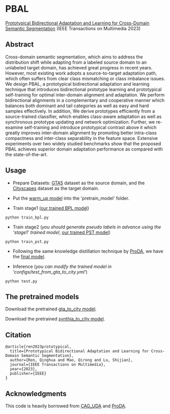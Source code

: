# PBAL
[Prototypical Bidirectional Adaptation and Learning for Cross-Domain Semantic Segmentation](https://ieeexplore.ieee.org/document/10102322/) (IEEE Transactions on Multimedia 2023)

Abstract
---
Cross-domain semantic segmentation, which aims to address the distribution shift while adapting from a labeled source domain to an unlabeled target domain, has achieved great progress in recent years. However, most existing work adopts a source-to-target adaptation path, which often suffers from clear class mismatching or class imbalance issues. We design PBAL, a prototypical bidirectional adaptation and learning technique that introduces bidirectional prototype learning and prototypical self-training for optimal inter-domain alignment and adaptation. We perform bidirectional alignments in a complementary and cooperative manner which balances both dominant and tail categories as well as easy and hard samples effectively. In addition, We derive prototypes efficiently from a source-trained classifier, which enables class-aware adaptation as well as synchronous prototype updating and network optimization. Further, we re-examine self-training and introduce prototypical contrast above it which greatly improves inter-domain alignment by promoting better intra-class compactness and inter-class separability in the feature space. Extensive experiments over two widely studied benchmarks show that the proposed PBAL achieves superior domain adaptation performance as compared with the state-of-the-art.

Usage
---
- Prepare Datasets: [GTA5](https://download.visinf.tu-darmstadt.de/data/from_games/) dataset as the source domain, and the [Cityscapes](https://www.cityscapes-dataset.com/) dataset as the target domain.

- Put the [warm_up model](https://drive.google.com/file/d/1xvSJnNFDCOqb73kGZbP1MB97Tvl9nUbS/view?usp=drive_link) into the 'pretrain_model' folder.

- Train stage1 ([our trained BPL model](https://drive.google.com/file/d/13pEivIotb7zHtaTZbjTbCn0niJ7tYBZu/view?usp=drive_link))
```
python train_bpl.py
```

- Train stage2 (*you should generate pseudo labels in advance using the 'stage1' trained model*, [our trained PST model](https://drive.google.com/file/d/1xbIg5JLG8iBut0NIOOR_CyBEtCUWjsue/view?usp=drive_link))
```
python train_pst.py
```

- Following the same knowledge distillation technique by [ProDA](https://github.com/microsoft/ProDA), we have the [final model](https://drive.google.com/file/d/1xbIg5JLG8iBut0NIOOR_CyBEtCUWjsue/view?usp=drive_link).

- Inference (*you can modify the trained model in 'configs/test_from_gta_to_city.yml'*)
```
python test.py
```

The pretrained models
---
Download the pretrained [gta_to_city model](https://drive.google.com/file/d/1HtaZLhx_5WKHN9h8z7f2GnRZQEdym3hp/view?usp=drive_link).

Download the pretrained [synthia_to_city model](https://drive.google.com/file/d/1k93djzCsHn_DkeIPuKqr4RvsPyCTUaBS/view?usp=drive_link).

Citation
---
```
@article{ren2023prototypical,
  title={Prototypical Bidirectional Adaptation and Learning for Cross-Domain Semantic Segmentation},
  author={Ren, Qinghua and Mao, Qirong and Lu, Shijian},
  journal={IEEE Transactions on Multimedia},
  year={2023},
  publisher={IEEE}
}
```
Acknowledgments
---
This code is heavily borrowed from [CAG_UDA](https://github.com/RogerZhangzz/CAG_UDA) and [ProDA](https://github.com/microsoft/ProDA).
